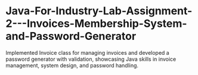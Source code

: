 # Java-For-Industry-Lab-Assignment-2---Invoices-Membership-System-and-Password-Generator
 Implemented Invoice class for managing invoices and developed a password generator with validation, showcasing Java skills in invoice management, system design, and password handling.
